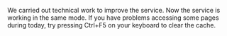 We carried out technical work to improve the service. Now the service is working in the same mode. If you have problems accessing some pages during today, try pressing Ctrl+F5 on your keyboard to clear the cache.